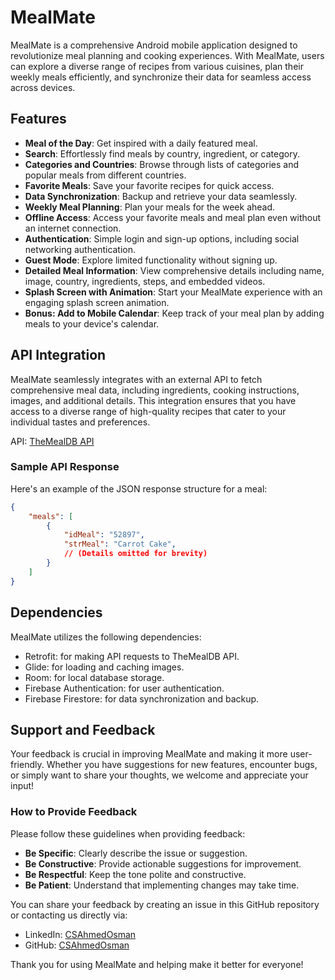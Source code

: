 # MealMate

MealMate is a comprehensive Android mobile application designed to revolutionize meal planning and cooking experiences. With MealMate, users can explore a diverse range of recipes from various cuisines, plan their weekly meals efficiently, and synchronize their data for seamless access across devices.

## Features

- **Meal of the Day**: Get inspired with a daily featured meal.
- **Search**: Effortlessly find meals by country, ingredient, or category.
- **Categories and Countries**: Browse through lists of categories and popular meals from different countries.
- **Favorite Meals**: Save your favorite recipes for quick access.
- **Data Synchronization**: Backup and retrieve your data seamlessly.
- **Weekly Meal Planning**: Plan your meals for the week ahead.
- **Offline Access**: Access your favorite meals and meal plan even without an internet connection.
- **Authentication**: Simple login and sign-up options, including social networking authentication.
- **Guest Mode**: Explore limited functionality without signing up.
- **Detailed Meal Information**: View comprehensive details including name, image, country, ingredients, steps, and embedded videos.
- **Splash Screen with Animation**: Start your MealMate experience with an engaging splash screen animation.
- **Bonus: Add to Mobile Calendar**: Keep track of your meal plan by adding meals to your device's calendar.

## API Integration

MealMate seamlessly integrates with an external API to fetch comprehensive meal data, including ingredients, cooking instructions, images, and additional details. This integration ensures that you have access to a diverse range of high-quality recipes that cater to your individual tastes and preferences.

API: [TheMealDB API](https://themealdb.com/api.php)

### Sample API Response

Here's an example of the JSON response structure for a meal:

```json
{
    "meals": [
        {
            "idMeal": "52897",
            "strMeal": "Carrot Cake",
            // (Details omitted for brevity)
        }
    ]
}
```

## Dependencies

MealMate utilizes the following dependencies:

- Retrofit: for making API requests to TheMealDB API.
- Glide: for loading and caching images.
- Room: for local database storage.
- Firebase Authentication: for user authentication.
- Firebase Firestore: for data synchronization and backup.

## Support and Feedback

Your feedback is crucial in improving MealMate and making it more user-friendly.
Whether you have suggestions for new features, encounter bugs, or simply want to share your thoughts, we welcome and appreciate your input!

### How to Provide Feedback

Please follow these guidelines when providing feedback:

- **Be Specific**: Clearly describe the issue or suggestion.
- **Be Constructive**: Provide actionable suggestions for improvement.
- **Be Respectful**: Keep the tone polite and constructive.
- **Be Patient**: Understand that implementing changes may take time.

You can share your feedback by creating an issue in this GitHub repository or contacting us directly via:

- LinkedIn: [CSAhmedOsman](https://www.linkedin.com/in/csahmedosman)
- GitHub: [CSAhmedOsman](https://www.github.com/csahmedosman)

Thank you for using MealMate and helping make it better for everyone!
